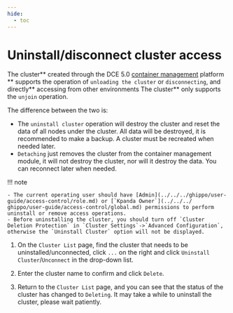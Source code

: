 ```yaml
---
hide:
  - toc
---
```


# Uninstall/disconnect cluster access

The cluster** created through the DCE 5.0 [container management](../../intro/what.md) platform ** supports the operation of `unloading the cluster` or `disconnecting`, and directly** accessing from other environments The cluster** only supports the `unjoin` operation.

The difference between the two is:

- The `uninstall cluster` operation will destroy the cluster and reset the data of all nodes under the cluster. All data will be destroyed, it is recommended to make a backup. A cluster must be recreated when needed later.
- `Detaching` just removes the cluster from the container management module, it will not destroy the cluster, nor will it destroy the data. You can reconnect later when needed.

!!! note

    - The current operating user should have [Admin](../../../ghippo/user-guide/access-control/role.md) or [`Kpanda Owner`](../../../ ghippo/user-guide/access-control/global.md) permissions to perform uninstall or remove access operations.
    - Before uninstalling the cluster, you should turn off `Cluster Deletion Protection` in `Cluster Settings`->`Advanced Configuration`, otherwise the `Uninstall Cluster` option will not be displayed.

1. On the `Cluster List` page, find the cluster that needs to be uninstalled/unconnected, click `...` on the right and click `Uninstall Cluster`/`Unconnect` in the drop-down list.

    

2. Enter the cluster name to confirm and click `Delete`.

    
    

3. Return to the `Cluster List` page, and you can see that the status of the cluster has changed to `Deleting`. It may take a while to uninstall the cluster, please wait patiently.

    